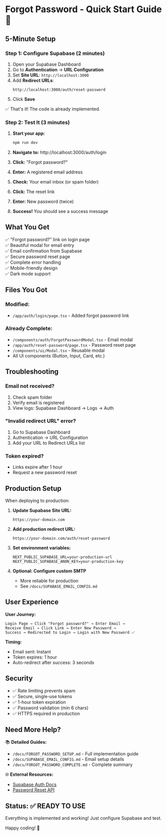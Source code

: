 # Forgot Password - Quick Start Guide 🚀

## 5-Minute Setup

### Step 1: Configure Supabase (2 minutes)

1. Open your Supabase Dashboard
2. Go to **Authentication** → **URL Configuration**
3. Set **Site URL**: `http://localhost:3000`
4. Add **Redirect URLs**:
   ```
   http://localhost:3000/auth/reset-password
   ```
5. Click **Save**

✅ That's it! The code is already implemented.

### Step 2: Test It (3 minutes)

1. **Start your app:**
   ```bash
   npm run dev
   ```

2. **Navigate to:** http://localhost:3000/auth/login

3. **Click:** "Forgot password?"

4. **Enter:** A registered email address

5. **Check:** Your email inbox (or spam folder)

6. **Click:** The reset link

7. **Enter:** New password (twice)

8. **Success!** You should see a success message

## What You Get

✅ "Forgot password?" link on login page  
✅ Beautiful modal for email entry  
✅ Email confirmation from Supabase  
✅ Secure password reset page  
✅ Complete error handling  
✅ Mobile-friendly design  
✅ Dark mode support  

## Files You Got

### Modified:
- `/app/auth/login/page.tsx` - Added forgot password link

### Already Complete:
- `/components/auth/ForgotPasswordModal.tsx` - Email modal
- `/app/auth/reset-password/page.tsx` - Password reset page
- `/components/ui/Modal.tsx` - Reusable modal
- All UI components (Button, Input, Card, etc.)

## Troubleshooting

### Email not received?
1. Check spam folder
2. Verify email is registered
3. View logs: Supabase Dashboard → Logs → Auth

### "Invalid redirect URL" error?
1. Go to Supabase Dashboard
2. Authentication → URL Configuration
3. Add your URL to Redirect URLs list

### Token expired?
- Links expire after 1 hour
- Request a new password reset

## Production Setup

When deploying to production:

1. **Update Supabase Site URL:**
   ```
   https://your-domain.com
   ```

2. **Add production redirect URL:**
   ```
   https://your-domain.com/auth/reset-password
   ```

3. **Set environment variables:**
   ```env
   NEXT_PUBLIC_SUPABASE_URL=your-production-url
   NEXT_PUBLIC_SUPABASE_ANON_KEY=your-production-key
   ```

4. **Optional: Configure custom SMTP**
   - More reliable for production
   - See `/docs/SUPABASE_EMAIL_CONFIG.md`

## User Experience

**User Journey:**
```
Login Page → Click "Forgot password?" → Enter Email → 
Receive Email → Click Link → Enter New Password → 
Success → Redirected to Login → Login with New Password ✅
```

**Timing:**
- Email sent: Instant
- Token expires: 1 hour
- Auto-redirect after success: 3 seconds

## Security

- ✅ Rate limiting prevents spam
- ✅ Secure, single-use tokens
- ✅ 1-hour token expiration
- ✅ Password validation (min 6 chars)
- ✅ HTTPS required in production

## Need More Help?

📚 **Detailed Guides:**
- `/docs/FORGOT_PASSWORD_SETUP.md` - Full implementation guide
- `/docs/SUPABASE_EMAIL_CONFIG.md` - Email setup details
- `/docs/FORGOT_PASSWORD_COMPLETE.md` - Complete summary

🌐 **External Resources:**
- [Supabase Auth Docs](https://supabase.com/docs/guides/auth)
- [Password Reset API](https://supabase.com/docs/reference/javascript/auth-resetpasswordforemail)

## Status: ✅ READY TO USE

Everything is implemented and working! Just configure Supabase and test.

Happy coding! 🎉
